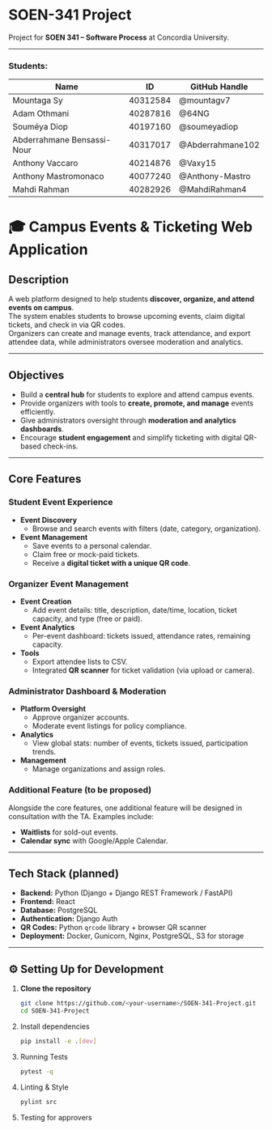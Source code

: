 # SOEN-341 Project

Project for **SOEN 341 – Software Process** at Concordia University.

---
### Students:

| Name                       | ID       | GitHub Handle    |
|----------------------------|----------|------------------|
| Mountaga Sy                | 40312584 | @mountagv7       |
| Adam Othmani               | 40287816 | @64NG            |
| Souméya Diop               | 40197160 | @soumeyadiop     |
| Abderrahmane Bensassi-Nour | 40317017 | @Abderrahmane102 |
| Anthony Vaccaro            | 40214876 | @Vaxy15          |
| Anthony Mastromonaco       | 40077240 | @Anthony-Mastro  |
| Mahdi Rahman               | 40282926 | @MahdiRahman4    |

   
# 🎓 Campus Events & Ticketing Web Application
## Description
A web platform designed to help students **discover, organize, and attend events on campus**.  
The system enables students to browse upcoming events, claim digital tickets, and check in via QR codes.  
Organizers can create and manage events, track attendance, and export attendee data, while administrators oversee moderation and analytics.  


---

## Objectives
- Build a **central hub** for students to explore and attend campus events.
- Provide organizers with tools to **create, promote, and manage** events efficiently.
- Give administrators oversight through **moderation and analytics dashboards**.
- Encourage **student engagement** and simplify ticketing with digital QR-based check-ins.

---

## Core Features

### Student Event Experience
- **Event Discovery**  
  - Browse and search events with filters (date, category, organization).  
- **Event Management**  
  - Save events to a personal calendar.  
  - Claim free or mock-paid tickets.  
  - Receive a **digital ticket with a unique QR code**.  

### Organizer Event Management
- **Event Creation**  
  - Add event details: title, description, date/time, location, ticket capacity, and type (free or paid).  
- **Event Analytics**  
  - Per-event dashboard: tickets issued, attendance rates, remaining capacity.  
- **Tools**  
  - Export attendee lists to CSV.  
  - Integrated **QR scanner** for ticket validation (via upload or camera).  

### Administrator Dashboard & Moderation
- **Platform Oversight**  
  - Approve organizer accounts.  
  - Moderate event listings for policy compliance.  
- **Analytics**  
  - View global stats: number of events, tickets issued, participation trends.  
- **Management**  
  - Manage organizations and assign roles.  

### Additional Feature (to be proposed)
Alongside the core features, one additional feature will be designed in consultation with the TA. Examples include:
- **Waitlists** for sold-out events.  
- **Calendar sync** with Google/Apple Calendar.  

---

## Tech Stack (planned)
- **Backend:** Python (Django + Django REST Framework / FastAPI)  
- **Frontend:** React  
- **Database:** PostgreSQL  
- **Authentication:** Django Auth 
- **QR Codes:** Python `qrcode` library + browser QR scanner  
- **Deployment:** Docker, Gunicorn, Nginx, PostgreSQL, S3 for storage  


---

## ⚙️ Setting Up for Development

1. **Clone the repository**
   ```bash
   git clone https://github.com/<your-username>/SOEN-341-Project.git
   cd SOEN-341-Project

2. Install dependencies
   ```bash
   pip install -e .[dev]

3. Running Tests
   ```bash
   pytest -q

4. Linting & Style
   ```bash
   pylint src

5. Testing for approvers
